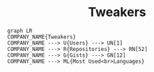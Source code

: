 <h1 align="center">Tweakers</h1>

```mermaid
graph LR
COMPANY_NAME{Tweakers}
COMPANY_NAME ---> U{Users} ---> UN[1]
COMPANY_NAME ---> R{Repositories} ---> RN[52]
COMPANY_NAME ---> G{Gists} ---> GN[12]
COMPANY_NAME ---> ML{Most Used<br>Languages}
```
